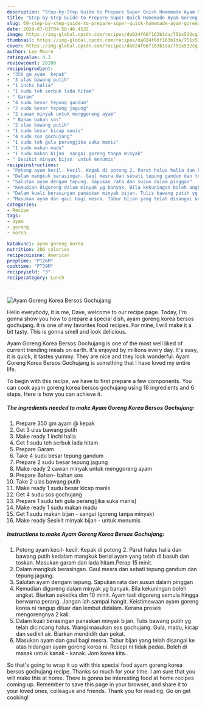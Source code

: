 ```yaml
---
description: "Step-by-Step Guide to Prepare Super Quick Homemade Ayam Goreng Korea Bersos Gochujang"
title: "Step-by-Step Guide to Prepare Super Quick Homemade Ayam Goreng Korea Bersos Gochujang"
slug: 69-step-by-step-guide-to-prepare-super-quick-homemade-ayam-goreng-korea-bersos-gochujang
date: 2020-07-03T04:58:46.453Z
image: https://img-global.cpcdn.com/recipes/da024f66f163b1da/751x532cq70/ayam-goreng-korea-bersos-gochujang-resipi-foto-utama.jpg
thumbnail: https://img-global.cpcdn.com/recipes/da024f66f163b1da/751x532cq70/ayam-goreng-korea-bersos-gochujang-resipi-foto-utama.jpg
cover: https://img-global.cpcdn.com/recipes/da024f66f163b1da/751x532cq70/ayam-goreng-korea-bersos-gochujang-resipi-foto-utama.jpg
author: Lee Moore
ratingvalue: 4.3
reviewcount: 28200
recipeingredient:
- "350 gm ayam  kepak"
- "3 ulas bawang putih"
- "1 inchi halia"
- "1 sudu teh serbuk lada hitam"
- " Garam"
- "4 sudu besar tepung gandum"
- "2 sudu besar tepung jagung"
- "2 cawan minyak untuk menggoreng ayam"
- " Bahan bahan sos"
- "2 ulas bawang putih"
- "1 sudu besar kicap manis"
- "4 sudu sos gochujang"
- "1 sudu teh gula perangjika suka manis"
- "1 sudu makan madu"
- "1 sudu makan bijan  sangai goreng tanpa minyak"
- " Sesikit minyak bijan  untuk menumis"
recipeinstructions:
- "Potong ayam kecil- kecil. Kepak di potong 2. Parut halus halia dan bawang putih kedalam mangkuk berisi ayam yang telah di basuh dan toskan. Masukan garam dan lada hitam.Perap 15 minit."
- "Dalam mangkuk berasingan. Gaul mesra dan sebati tepung gandum dan tepung jagung."
- "Salutan ayam dengam tepung. Sapukan rata dan susun dalam pinggan"
- "Kemudian digoreng dalam minyak yg banyak. Bila kekuningan boleh angkat. Biarkan seketika dlm 10 minit. Ayam tadi digoreng semula hingga berwarna perang. Jangan lah sampai hangit. Keistimewaan ayam goreng korea ni rangup diluar dan lembut didalam. Kerana proses mengorengnya 2 kali."
- "Dalam kuali berasingan panaskan minyak bijan. Tulis bawang putih yg telah dicincang halus. Wangi masukan sos gochujang. Gula, madu, kicap dan sedikit air. Biarkan mendidih dan pekat."
- "Masukan ayam dan gaul bagi mesra. Tabur bijan yang telah disangai ke atas hidangan ayam goreng korea ni. Resepi ni tidak pedas. Boleh di masak untuk kanak - kanak. Jom korea kita.."
categories:
- Recipe
tags:
- ayam
- goreng
- korea

katakunci: ayam goreng korea 
nutrition: 206 calories
recipecuisine: American
preptime: "PT26M"
cooktime: "PT39M"
recipeyield: "3"
recipecategory: Lunch

---
```



![Ayam Goreng Korea Bersos Gochujang](https://img-global.cpcdn.com/recipes/da024f66f163b1da/751x532cq70/ayam-goreng-korea-bersos-gochujang-resipi-foto-utama.jpg)

Hello everybody, it is me, Dave, welcome to our recipe page. Today, I'm gonna show you how to prepare a special dish, ayam goreng korea bersos gochujang. It is one of my favorites food recipes. For mine, I will make it a bit tasty. This is gonna smell and look delicious.

Ayam Goreng Korea Bersos Gochujang is one of the most well liked of current trending meals on earth. It's enjoyed by millions every day. It's easy, it is quick, it tastes yummy. They are nice and they look wonderful. Ayam Goreng Korea Bersos Gochujang is something that I have loved my entire life.




To begin with this recipe, we have to first prepare a few components. You can cook ayam goreng korea bersos gochujang using 16 ingredients and 6 steps. Here is how you can achieve it.

<!--inarticleads1-->

##### The ingredients needed to make Ayam Goreng Korea Bersos Gochujang:

1. Prepare 350 gm ayam @ kepak
1. Get 3 ulas bawang putih
1. Make ready 1 inchi halia
1. Get 1 sudu teh serbuk lada hitam
1. Prepare  Garam
1. Take 4 sudu besar tepung gandum
1. Prepare 2 sudu besar tepung jagung
1. Make ready 2 cawan minyak untuk menggoreng ayam
1. Prepare  Bahan- bahan sos
1. Take 2 ulas bawang putih
1. Make ready 1 sudu besar kicap manis
1. Get 4 sudu sos gochujang
1. Prepare 1 sudu teh gula perang(jika suka manis)
1. Make ready 1 sudu makan madu
1. Get 1 sudu makan bijan - sangai (goreng tanpa minyak)
1. Make ready  Sesikit minyak bijan - untuk menumis




<!--inarticleads2-->

##### Instructions to make Ayam Goreng Korea Bersos Gochujang:

1. Potong ayam kecil- kecil. Kepak di potong 2. Parut halus halia dan bawang putih kedalam mangkuk berisi ayam yang telah di basuh dan toskan. Masukan garam dan lada hitam.Perap 15 minit.
1. Dalam mangkuk berasingan. Gaul mesra dan sebati tepung gandum dan tepung jagung.
1. Salutan ayam dengam tepung. Sapukan rata dan susun dalam pinggan
1. Kemudian digoreng dalam minyak yg banyak. Bila kekuningan boleh angkat. Biarkan seketika dlm 10 minit. Ayam tadi digoreng semula hingga berwarna perang. Jangan lah sampai hangit. Keistimewaan ayam goreng korea ni rangup diluar dan lembut didalam. Kerana proses mengorengnya 2 kali.
1. Dalam kuali berasingan panaskan minyak bijan. Tulis bawang putih yg telah dicincang halus. Wangi masukan sos gochujang. Gula, madu, kicap dan sedikit air. Biarkan mendidih dan pekat.
1. Masukan ayam dan gaul bagi mesra. Tabur bijan yang telah disangai ke atas hidangan ayam goreng korea ni. Resepi ni tidak pedas. Boleh di masak untuk kanak - kanak. Jom korea kita..




So that's going to wrap it up with this special food ayam goreng korea bersos gochujang recipe. Thanks so much for your time. I am sure that you will make this at home. There is gonna be interesting food at home recipes coming up. Remember to save this page in your browser, and share it to your loved ones, colleague and friends. Thank you for reading. Go on get cooking!
